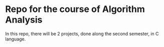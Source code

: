 # Repo for the course of Algorithm Analysis

In this repo, there will be 2 projects, done along the second semester, in C language.
